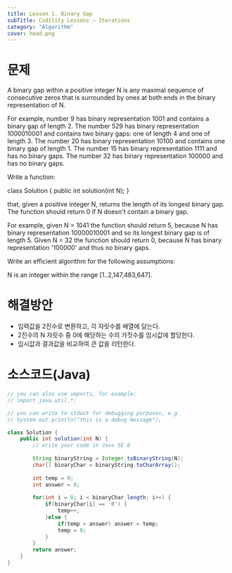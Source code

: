 ```yaml
---
title: Lesson 1. Binary Gap
subTitle: Codility Lessons ~ Iterations
category: "Algorithm"
cover: head.png
---
```


# 문제
A binary gap within a positive integer N is any maximal sequence of consecutive zeros that is surrounded by ones at both ends in the binary representation of N.

For example, number 9 has binary representation 1001 and contains a binary gap of length 2. The number 529 has binary representation 1000010001 and contains two binary gaps: one of length 4 and one of length 3. The number 20 has binary representation 10100 and contains one binary gap of length 1. The number 15 has binary representation 1111 and has no binary gaps. The number 32 has binary representation 100000 and has no binary gaps.

Write a function:

class Solution { public int solution(int N); }

that, given a positive integer N, returns the length of its longest binary gap. The function should return 0 if N doesn't contain a binary gap.

For example, given N = 1041 the function should return 5, because N has binary representation 10000010001 and so its longest binary gap is of length 5. Given N = 32 the function should return 0, because N has binary representation '100000' and thus no binary gaps.

Write an efficient algorithm for the following assumptions:

N is an integer within the range [1..2,147,483,647].

# 해결방안
* 입력값을 2진수로 변환하고, 각 자릿수를 배열에 담는다.
* 2진수의 N 자릿수 중 0에 해당하는 수의 가짓수를 임시값에 할당한다.
* 임시값과 결과값을 비교하여 큰 값을 리턴한다.

# 소스코드(Java)
```java
// you can also use imports, for example:
// import java.util.*;

// you can write to stdout for debugging purposes, e.g.
// System.out.println("this is a debug message");

class Solution {
    public int solution(int N) {
        // write your code in Java SE 8
        
        String binaryString = Integer.toBinaryString(N);
        char[] binaryChar = binaryString.toCharArray();
        
        int temp = 0;
        int answer = 0;
        
        for(int i = 0; i < binaryChar.length; i++) {
            if(binaryChar[i] == '0') {
                temp++;
            }else {
                if(temp > answer) answer = temp;
                temp = 0;
            }
        }
        return answer;
    }
}
```

